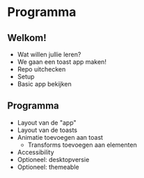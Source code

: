 # Programma

## Welkom!
  - Wat willen jullie leren?
  - We gaan een toast app maken!
  - Repo uitchecken
  - Setup
  - Basic app bekijken

## Programma
- Layout van de "app"
- Layout van de toasts
- Animatie toevoegen aan toast
  - Transforms toevoegen aan elementen
- Accessibility
- Optioneel: desktopversie
- Optioneel: themeable